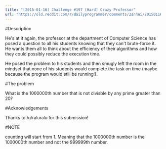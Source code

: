 ```yaml
---
title: "[2015-01-16] Challenge #197 [Hard] Crazy Professor"
url: "https://old.reddit.com/r/dailyprogrammer/comments/2snhei/20150116_challenge_197_hard_crazy_professor/"
---
```


#Description

He's at it again, the professor at the department of Computer Science has posed a question to all his students knowing that they can't brute-force it. He wants them all to think about the efficiency of their algorithms and how they could possibly reduce the execution time.

He posed the problem to his students and then smugly left the room in the mindset that none of his students would complete the task on time (maybe because the program would still be running!).

#The problem

What is the 1000000th number that is not divisble by any prime greater than 20?

#Acknowledgements

Thanks to /u/raluralu for this submission!


#NOTE 

counting will start from 1. Meaning that the 1000000th number is the 1000000th number and not the 999999th number.